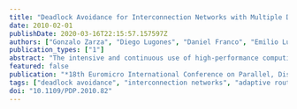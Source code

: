 ```yaml
---
title: "Deadlock Avoidance for Interconnection Networks with Multiple Dynamic Faults"
date: 2010-02-01
publishDate: 2020-03-16T22:15:57.157597Z
authors: ["Gonzalo Zarza", "Diego Lugones", "Daniel Franco", "Emilio Luque"]
publication_types: ["1"]
abstract: "The intensive and continuous use of high-performance computing systems for executing computationally intensive applications, coupled with the large number of elements that make them up, dramatically increase the likelihood of failures during their operation. Clearly, network faults have an extremely high impact because most routing algorithms are not designed to tolerate faults. In such algorithms, just a single fault may lead to deadlocked configurations thus preventing the correct finalization of applications. This paper introduces a new deadlock avoidance mechanism for routing algorithms designed to deal with multiple dynamic faults. The mechanism is based on adding a small-sized buffer and applying a simple set of actions when accessing output buffers with limited free space. Unlike typical static solutions, this proposal allows the design of routing algorithms capable of treating an unbounded number of dynamic faults."
featured: false
publication: "*18th Euromicro International Conference on Parallel, Distributed and Network-Based Computing (PDP)*"
tags: ["deadlock avoidance", "interconnection networks", "adaptive routing"]
doi: "10.1109/PDP.2010.82"
---
```


